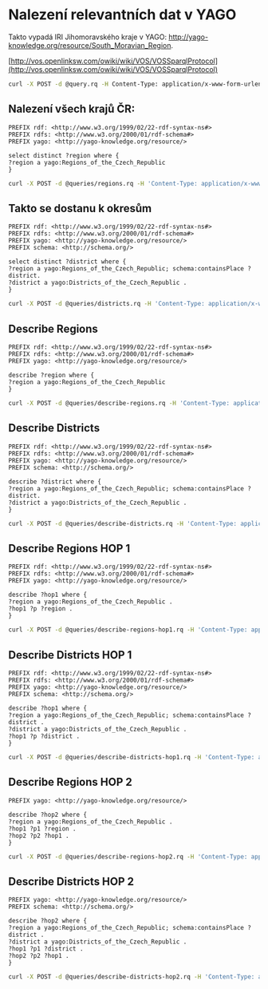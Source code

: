 # Nalezení relevantních dat v YAGO

Takto vypadá IRI Jihomoravského kraje v YAGO: <http://yago-knowledge.org/resource/South_Moravian_Region>.

[http://vos.openlinksw.com/owiki/wiki/VOS/VOSSparqlProtocol](http://vos.openlinksw.com/owiki/wiki/VOS/VOSSparqlProtocol)

```bash
curl -X POST -d @query.rq -H Content-Type: application/x-www-form-urlencoded 'https://yago-knowledge.org/sparql/query' > result.xml
```

## Nalezení všech krajů ČR:

```sparql
PREFIX rdf: <http://www.w3.org/1999/02/22-rdf-syntax-ns#>
PREFIX rdfs: <http://www.w3.org/2000/01/rdf-schema#>
PREFIX yago: <http://yago-knowledge.org/resource/>

select distinct ?region where {
?region a yago:Regions_of_the_Czech_Republic
}
```

```bash
curl -X POST -d @queries/regions.rq -H 'Content-Type: application/x-www-form-urlencoded' 'https://yago-knowledge.org/sparql/query' > results/regions.xml
```

## Takto se dostanu k okresům

```sparql
PREFIX rdf: <http://www.w3.org/1999/02/22-rdf-syntax-ns#>
PREFIX rdfs: <http://www.w3.org/2000/01/rdf-schema#>
PREFIX yago: <http://yago-knowledge.org/resource/>
PREFIX schema: <http://schema.org/>

select distinct ?district where {
?region a yago:Regions_of_the_Czech_Republic; schema:containsPlace ?district.
?district a yago:Districts_of_the_Czech_Republic .
}
```

```bash
curl -X POST -d @queries/districts.rq -H 'Content-Type: application/x-www-form-urlencoded' 'https://yago-knowledge.org/sparql/query' > results/districts.xml
```

## Describe Regions

```sparql
PREFIX rdf: <http://www.w3.org/1999/02/22-rdf-syntax-ns#>
PREFIX rdfs: <http://www.w3.org/2000/01/rdf-schema#>
PREFIX yago: <http://yago-knowledge.org/resource/>

describe ?region where {
?region a yago:Regions_of_the_Czech_Republic
}
```

```bash
curl -X POST -d @queries/describe-regions.rq -H 'Content-Type: application/x-www-form-urlencoded' -H 'Accept: text/turtle' 'https://yago-knowledge.org/sparql/query' > results/describe-regions.ttl
```

## Describe Districts

```sparql
PREFIX rdf: <http://www.w3.org/1999/02/22-rdf-syntax-ns#>
PREFIX rdfs: <http://www.w3.org/2000/01/rdf-schema#>
PREFIX yago: <http://yago-knowledge.org/resource/>
PREFIX schema: <http://schema.org/>

describe ?district where {
?region a yago:Regions_of_the_Czech_Republic; schema:containsPlace ?district.
?district a yago:Districts_of_the_Czech_Republic .
}
```

```bash
curl -X POST -d @queries/describe-districts.rq -H 'Content-Type: application/x-www-form-urlencoded' -H 'Accept: text/turtle' 'https://yago-knowledge.org/sparql/query' > results/describe-districts.ttl
```

## Describe Regions HOP 1

```sparql
PREFIX rdf: <http://www.w3.org/1999/02/22-rdf-syntax-ns#>
PREFIX rdfs: <http://www.w3.org/2000/01/rdf-schema#>
PREFIX yago: <http://yago-knowledge.org/resource/>

describe ?hop1 where {
?region a yago:Regions_of_the_Czech_Republic .
?hop1 ?p ?region .
}
```

```bash
curl -X POST -d @queries/describe-regions-hop1.rq -H 'Content-Type: application/x-www-form-urlencoded' -H 'Accept: text/turtle' 'https://yago-knowledge.org/sparql/query' > results/describe-regions-hop1.ttl
```

## Describe Districts HOP 1

```sparql
PREFIX rdf: <http://www.w3.org/1999/02/22-rdf-syntax-ns#>
PREFIX rdfs: <http://www.w3.org/2000/01/rdf-schema#>
PREFIX yago: <http://yago-knowledge.org/resource/>
PREFIX schema: <http://schema.org/>

describe ?hop1 where {
?region a yago:Regions_of_the_Czech_Republic; schema:containsPlace ?district .
?district a yago:Districts_of_the_Czech_Republic .
?hop1 ?p ?district .
}
```

```bash
curl -X POST -d @queries/describe-districts-hop1.rq -H 'Content-Type: application/x-www-form-urlencoded' -H 'Accept: text/turtle' 'https://yago-knowledge.org/sparql/query' > results/describe-districts-hop1.ttl
```

## Describe Regions HOP 2

```sparql
PREFIX yago: <http://yago-knowledge.org/resource/>

describe ?hop2 where {
?region a yago:Regions_of_the_Czech_Republic .
?hop1 ?p1 ?region .
?hop2 ?p2 ?hop1 .
}
```

```bash
curl -X POST -d @queries/describe-regions-hop2.rq -H 'Content-Type: application/x-www-form-urlencoded' -H 'Accept: text/turtle' 'https://yago-knowledge.org/sparql/query' > results/describe-regions-hop2.ttl
```

## Describe Districts HOP 2

```sparql
PREFIX yago: <http://yago-knowledge.org/resource/>
PREFIX schema: <http://schema.org/>

describe ?hop2 where {
?region a yago:Regions_of_the_Czech_Republic; schema:containsPlace ?district .
?district a yago:Districts_of_the_Czech_Republic .
?hop1 ?p1 ?district .
?hop2 ?p2 ?hop1 .
}
```

```bash
curl -X POST -d @queries/describe-districts-hop2.rq -H 'Content-Type: application/x-www-form-urlencoded' -H 'Accept: text/turtle' 'https://yago-knowledge.org/sparql/query' > results/describe-districts-hop2.ttl
```
